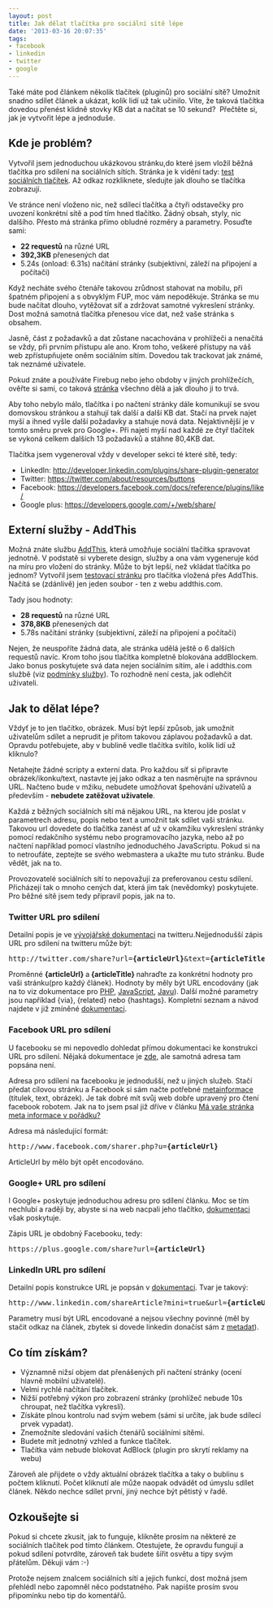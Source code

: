 ```yaml
---
layout: post
title: Jak dělat tlačítka pro sociální sítě lépe
date: '2013-03-16 20:07:35'
tags:
- facebook
- linkedin
- twitter
- google
---
```

Také máte pod článkem několik tlačítek (pluginů) pro sociální sítě? Umožnit snadno sdílet článek a ukázat, kolik lidí už tak učinilo. Víte, že taková tlačítka dovedou přenést klidně stovky KB dat a načítat se 10 sekund?  Přečtěte si, jak je vytvořit lépe a jednoduše.

<h2>Kde je problém?</h2>
<p>Vytvořil jsem jednoduchou ukázkovou stránku,do které jsem vložil běžná tlačítka pro sdílení na sociálních sítích. Stránka je k vidění tady: <a href="http://www.tomas-dvorak.cz/examples/sharebuttons.html">test sociálních tlačítek</a>. Až odkaz rozkliknete, sledujte jak dlouho se tlačítka zobrazují.</p>
<p>Ve stránce není vloženo nic, než sdílecí tlačítka a čtyři odstavečky pro uvození konkrétní sítě a pod tím hned tlačítko. Žádný obsah, styly, nic dalšího. Přesto má stránka přímo obludné rozměry a parametry. Posuďte sami:</p>
<ul>
<li><strong>22 requestů</strong> na různé URL</li>
<li><strong>392,3KB</strong> přenesených dat</li>
<li><span class="netTotalTimeLabel netSummaryLabel ">5.24s (onload: 6.31s) načítání stránky (subjektivní, záleží na připojení a počítači)</span></li>
</ul>
<p>Když necháte svého čtenáře takovou zrůdnost stahovat na mobilu, při špatném připojení a s obvyklým FUP, moc vám nepoděkuje. Stránka se mu bude načítat dlouho, vytěžovat síť a zdržovat samotné vykreslení stránky. Dost možná samotná tlačítka přenesou více dat, než vaše stránka s obsahem.</p>
<p>Jasně, část z požadavků a dat zůstane nacachována v prohlížeči a nenačítá se vždy, při prvním přístupu ale ano. Krom toho, veškeré přístupy na váš web zpřístupňujete oněm sociálním sítím. Dovedou tak trackovat jak známé, tak neznámé uživatele. </p>
<div>Pokud znáte a používáte Firebug nebo jeho obdoby v jiných prohlížečích, ověřte si sami, co taková <a href="http://www.tomas-dvorak.cz/examples/sharebuttons.html">stránka</a> všechno dělá a jak dlouho ji to trvá. </div>
<p>Aby toho nebylo málo, tlačítka i po načtení stránky dále komunikují se svou domovskou stránkou a stahují tak další a další KB dat. Stačí na prvek najet myší a ihned vyšle další požadavky a stahuje nová data. Nejaktivnější je v tomto směru prvek pro Google+. Při najetí myší nad každé ze čtyř tlačítek se vykoná celkem dalších 13 požadavků a stáhne 80,4KB dat.</p>
<p>Tlačítka jsem vygeneroval vždy v developer sekci té které sítě, tedy:</p>
<ul>
<li>LinkedIn: <a href="http://developer.linkedin.com/plugins/share-plugin-generator">http://developer.linkedin.com/plugins/share-plugin-generator</a></li>
<li>Twitter: <a href="https://twitter.com/about/resources/buttons">https://twitter.com/about/resources/buttons</a></li>
<li>Facebook: <a href="https://developers.facebook.com/docs/reference/plugins/like/">https://developers.facebook.com/docs/reference/plugins/like/</a></li>
<li>Google plus: <a href="https://developers.google.com/+/web/share/">https://developers.google.com/+/web/share/</a> </li>
</ul>
<h2>Externí služby - AddThis</h2>
<p>Možná znáte službu <a href="http://www.addthis.com/">AddThis</a>, která umožňuje sociální tlačítka spravovat jednotně. V podstatě si vyberete design, služby a ona vám vygeneruje kód na míru pro vložení do stránky. Může to být lepší, než vkládat tlačítka po jednom? Vytvořil jsem <a href="http://www.tomas-dvorak.cz/examples/sharebuttons-addthis.html">testovací stránku</a> pro tlačítka vložená přes AddThis. Načítá se (zdánlivě) jen jeden soubor - ten z webu addthis.com.</p>
<p>Tady jsou hodnoty:</p>
<ul>
<li><strong>28 requestů</strong> na různé URL</li>
<li><strong>378,8KB</strong> přenesených dat</li>
<li><span class="netTotalTimeLabel netSummaryLabel ">5.78s načítání stránky (subjektivní, záleží na připojení a počítači)</span></li>
</ul>
<div>Nejen, že neuspoříte žádná data, ale stránka udělá ještě o 6 dalších requestů navíc. Krom toho jsou tlačítka kompletně blokována addBlockem. Jako bonus poskytujete svá data nejen sociálním sítím, ale i addthis.com službě (viz <a href="http://www.addthis.com/tos">podmínky služby</a>). To rozhodně není cesta, jak odlehčit uživateli. </div>
<h2>Jak to dělat lépe?</h2>
<p>Vždyť je to jen tlačítko, obrázek. Musí být lepší způsob, jak umožnit uživatelům sdílet a neprudit je přitom takovou záplavou požadavků a dat. Opravdu potřebujete, aby v bublině vedle tlačítka svítilo, kolik lidí už kliknulo? </p>
<p>Netahejte žádné scripty a externí data. Pro každou síť si připravte obrázek/ikonku/text, nastavte jej jako odkaz a ten nasměrujte na správnou URL. Načteno bude v mžiku, nebudete umožňovat špehování uživatelů a především - <strong>nebudete zatěžovat uživatele</strong>.</p>
<p>Každá z běžných sociálních sítí má nějakou URL, na kterou jde poslat v parametrech adresu, popis nebo text a umožnit tak sdílet vaši stránku. Takovou url dovedete do tlačítka zanést ať už v okamžiku vykreslení stránky pomocí redakčního systému nebo programovacího jazyka, nebo až po načtení například pomocí vlastního jednoduchého JavaScriptu. Pokud si na to netroufáte, zeptejte se svého webmastera a ukažte mu tuto stránku. Bude vědět, jak na to.</p>
<p>Provozovatelé sociálních sítí to nepovažují za preferovanou cestu sdílení. Přicházejí tak o mnoho cených dat, která jim tak (nevědomky) poskytujete. Pro běžné sítě jsem tedy připravil popis, jak na to.</p>
<h3 class="prettyprint">Twitter URL pro sdílení</h3>
<p>Detailní popis je ve <a href="https://dev.twitter.com/docs/tweet-button">vývojářské dokumentaci</a> na twitteru.Nejjednodušší zápis URL pro sdílení na twitteru může být:</p>
<pre class="prettyprint">http://twitter.com/share?url=<strong>{articleUrl}</strong>&text=<strong>{articleTitle}</strong></pre>
<p>Proměnné <strong>{articleUrl} </strong>a<strong> </strong><strong>{articleTitle} </strong>nahraďte za konkrétní hodnoty pro vaši stránku(pro každý článek).<strong> </strong>Hodnoty by měly být URL encodovány (jak na to viz dokumentace pro <a href="http://php.net/manual/en/function.urlencode.php">PHP</a>, <a href="http://www.w3schools.com/jsref/jsref_encodeuricomponent.asp">JavaScript</a>, <a href="http://docs.oracle.com/javase/6/docs/api/java/net/URLEncoder.html">Javu</a>). Další možné parametry jsou například {via}, {related} nebo {hashtags}. Kompletní seznam a návod najdete v již zmíněné <a href="https://dev.twitter.com/docs/tweet-button">dokumentaci</a>.</p>
<h3>Facebook URL pro sdílení</h3>
<p>U facebooku se mi nepovedlo dohledat přímou dokumentaci ke konstrukci URL pro sdílení. Nějaká dokumentace je <a href="https://developers.facebook.com/docs/plugins/">zde</a>, ale samotná adresa tam popsána není.</p>
<p>Adresa pro sdílení na facebooku je jednodušší, než u jiných služeb. Stačí předat cílovou stránku a Facebook si sám načte potřebné <a href="http://www.tomas-dvorak.cz/clanky/ma-vase-stranka-meta-informace-v-poradku">metainformace</a> (titulek, text, obrázek). Je tak dobré mít svůj web dobře upravený pro čtení facebook robotem. Jak na to jsem psal již dříve v článku <a href="http://www.tomas-dvorak.cz/clanky/ma-vase-stranka-meta-informace-v-poradku">Má vaše stránka meta informace v pořádku?</a></p>
<p>Adresa má následující formát:</p>
<pre class="prettyprint">http://www.facebook.com/sharer.php?u=<strong>{articleUrl}</strong></pre>
<p>ArticleUrl by mělo být opět encodováno.</p>
<h3>Google+ URL pro sdílení</h3>
<p>I Google+ poskytuje jednoduchou adresu pro sdílení článku. Moc se tím nechlubí a raději by, abyste si na web nacpali jeho tlačítko, <a href="https://developers.google.com/+/web/share/#sharelink">dokumentaci</a> však poskytuje.</p>
<p>Zápis URL je obdobný Facebooku, tedy:</p>
<pre class="prettyprint">https://plus.google.com/share?url=<strong>{</strong><strong>articleUrl</strong><strong>}</strong></pre>
<h3 style="white-space: normal;">LinkedIn URL pro sdílení</h3>
<p style="white-space: normal;">Detailní popis konstrukce URL je popsán v <a href="https://developer.linkedin.com/documents/share-linkedin">dokumentaci</a>. Tvar je takový:</p>
<pre class="prettyprint">http://www.linkedin.com/shareArticle?mini=true&url=<strong>{articleUrl}</strong>&title=<strong>{articleTitle}</strong>&summary=<strong>{articleSummary}</strong>&source=<strong>{articleSource}</strong> </pre>
<p style="white-space: normal;">Parametry musí být URL encodované a nejsou všechny povinné (měl by stačit odkaz na článek, zbytek si dovede linkedin donačíst sám z <a href="http://www.tomas-dvorak.cz/clanky/ma-vase-stranka-meta-informace-v-poradku">metadat</a>).</p>
<h2 class="prettyprint"><strong>Co tím získám?</strong></h2>
<ul>
<li>Významně nižsí objem dat přenášených při načtení stránky (ocení hlavně mobilní uživatelé).</li>
<li>Velmi rychlé načítání tlačítek.</li>
<li>Nižší potřebný výkon pro zobrazení stránky (prohlížeč nebude 10s chroupat, než tlačítka vykreslí).</li>
<li>Získáte plnou kontrolu nad svým webem (sámi si určíte, jak bude sdílecí prvek vypadat).</li>
<li>Znemožníte sledování vašich čtenářů sociálními sítěmi.</li>
<li>Budete mít jednotný vzhled a funkce tlačítek.</li>
<li>Tlačítka vám nebude blokovat AdBlock (plugin pro skrytí reklamy na webu)</li>
</ul>
<p>Zároveň ale přijdete o vždy aktuální obrázek tlačítka a taky o bublinu s počtem kliknutí. Počet kliknutí ale může naopak odvádět od úmyslu sdílet článek. Někdo nechce sdílet první, jiný nechce být pětistý v řadě.</p>
<h2>Ozkoušejte si</h2>
<p>Pokud si chcete zkusit, jak to funguje, klikněte prosím na některé ze sociálních tlačítek pod tímto článkem. Otestujete, že opravdu fungují a pokud sdílení potvrdíte, zároveň tak budete šířit osvětu a tipy svým přátelům. Děkuji vám :-) </p>
<p>Protože nejsem znalcem sociálních sítí a jejich funkcí, dost možná jsem přehlédl nebo zapomněl něco podstatného. Pak napište prosím svou připomínku nebo tip do komentářů.</p>
